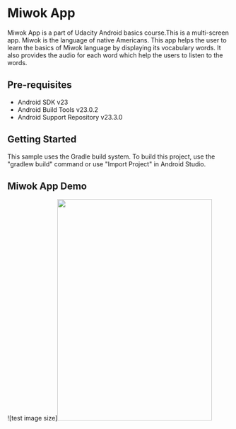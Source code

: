 Miwok App
===================================

Miwok App is a part of Udacity Android basics course.This is a multi-screen app. Miwok is the language of native Americans. This app helps the user to learn the basics of Miwok language by displaying its vocabulary words. It also provides the audio for each word which help the users to listen to the words.


Pre-requisites
--------------

- Android SDK v23
- Android Build Tools v23.0.2
- Android Support Repository v23.3.0

Getting Started
---------------

This sample uses the Gradle build system. To build this project, use the
"gradlew build" command or use "Import Project" in Android Studio.


## Miwok App Demo

![test image size]<img src="miwok_app_demo.gif" width="350" height="500">

